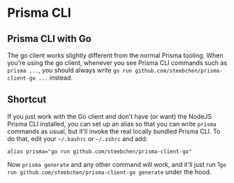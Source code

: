 # Prisma CLI

## Prisma CLI with Go

The go client works slightly different from the normal Prisma tooling. When you're using the go client, whenever you see Prisma CLI commands such as `prisma ...`, you should always write `go run github.com/steebchen/prisma-client-go ...` instead.

## Shortcut

If you just work with the Go client and don't have (or want) the NodeJS Prisma CLI installed, you can set up an alias so that you can write `prisma` commands as usual, but it'll invoke the real locally bundled Prisma CLI. To do that, edit your `~/.bashrc` or `~/.zshrc` and add:

```
alias prisma="go run github.com/steebchen/prisma-client-go"
```

Now `prisma generate` and any other command will work, and it'll just run 1`go run github.com/steebchen/prisma-client-go generate` under the hood.
